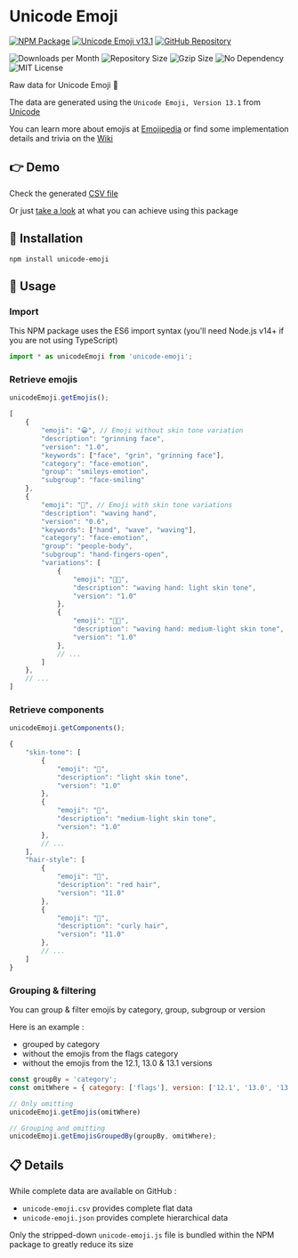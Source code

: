 # Unicode Emoji

[![NPM Package](https://img.shields.io/npm/v/unicode-emoji?label=release&color=%23cd2620&logo=npm)](https://www.npmjs.com/package/unicode-emoji)
[![Unicode Emoji v13.1](https://img.shields.io/badge/emoji-v13.1-yellow?logo=unicode&logoColor=yellow)](https://unicode.org/Public/emoji/13.1/)
[![GitHub Repository](https://img.shields.io/github/forks/Julien-Marcou/Unicode-Emoji?color=%23f5f5f5&logo=github)](https://github.com/Julien-Marcou/Unicode-Emoji)

![Downloads per Month](https://img.shields.io/npm/dm/unicode-emoji)
![Repository Size](https://img.shields.io/github/repo-size/Julien-Marcou/Unicode-Emoji?color=%23063a8d)
![Gzip Size](https://img.shields.io/bundlephobia/minzip/unicode-emoji?label=gzip%20size)
![No Dependency](https://img.shields.io/badge/dependencies-none-%23872a84)
![MIT License](https://img.shields.io/npm/l/unicode-emoji)

Raw data for Unicode Emoji 🙂

The data are generated using the `Unicode Emoji, Version 13.1` from [Unicode](https://home.unicode.org/emoji/about-emoji/)

You can learn more about emojis at [Emojipedia](https://emojipedia.org/) or find some implementation details and trivia on the [Wiki](https://github.com/Julien-Marcou/Unicode-Emoji/wiki)


## 👉 Demo

Check the generated [CSV file](https://github.com/Julien-Marcou/Unicode-Emoji/blob/master/unicode-emoji.csv)

Or just [take a look](https://emoji.julien-marcou.fr/) at what you can achieve using this package


## 🔌 Installation

```shell
npm install unicode-emoji
```


## 🧰 Usage

### Import

This NPM package uses the ES6 import syntax (you'll need Node.js v14+ if you are not using TypeScript)

```javascript
import * as unicodeEmoji from 'unicode-emoji';
```

### Retrieve emojis

```javascript
unicodeEmoji.getEmojis();
```

```javascript
[
    {
        "emoji": "😀", // Emoji without skin tone variation
        "description": "grinning face",
        "version": "1.0",
        "keywords": ["face", "grin", "grinning face"],
        "category": "face-emotion",
        "group": "smileys-emotion",
        "subgroup": "face-smiling"
    },
    {
        "emoji": "👋", // Emoji with skin tone variations
        "description": "waving hand",
        "version": "0.6",
        "keywords": ["hand", "wave", "waving"],
        "category": "face-emotion",
        "group": "people-body",
        "subgroup": "hand-fingers-open",
        "variations": [
            {
                "emoji": "👋🏻",
                "description": "waving hand: light skin tone",
                "version": "1.0"
            },
            {
                "emoji": "👋🏼",
                "description": "waving hand: medium-light skin tone",
                "version": "1.0"
            },
            // ...
        ]
    },
    // ...
]
```

### Retrieve components

```javascript
unicodeEmoji.getComponents();
```

```javascript
{
    "skin-tone": [
        {
            "emoji": "🏻",
            "description": "light skin tone",
            "version": "1.0"
        },
        {
            "emoji": "🏼",
            "description": "medium-light skin tone",
            "version": "1.0"
        },
        // ...
    ],
    "hair-style": [
        {
            "emoji": "🦰",
            "description": "red hair",
            "version": "11.0"
        },
        {
            "emoji": "🦱",
            "description": "curly hair",
            "version": "11.0"
        },
        // ...
    ]
}
```

### Grouping & filtering

You can group & filter emojis by category, group, subgroup or version

Here is an example :
 - grouped by category
 - without the emojis from the flags category
 - without the emojis from the 12.1, 13.0 & 13.1 versions

```javascript
const groupBy = 'category';
const omitWhere = { category: ['flags'], version: ['12.1', '13.0', '13.1'] };

// Only omitting
unicodeEmoji.getEmojis(omitWhere)

// Grouping and omitting
unicodeEmoji.getEmojisGroupedBy(groupBy, omitWhere);
```


## 📋 Details

While complete data are available on GitHub :
 - `unicode-emoji.csv` provides complete flat data
 - `unicode-emoji.json` provides complete hierarchical data

Only the stripped-down `unicode-emoji.js` file is bundled within the NPM package to greatly reduce its size
